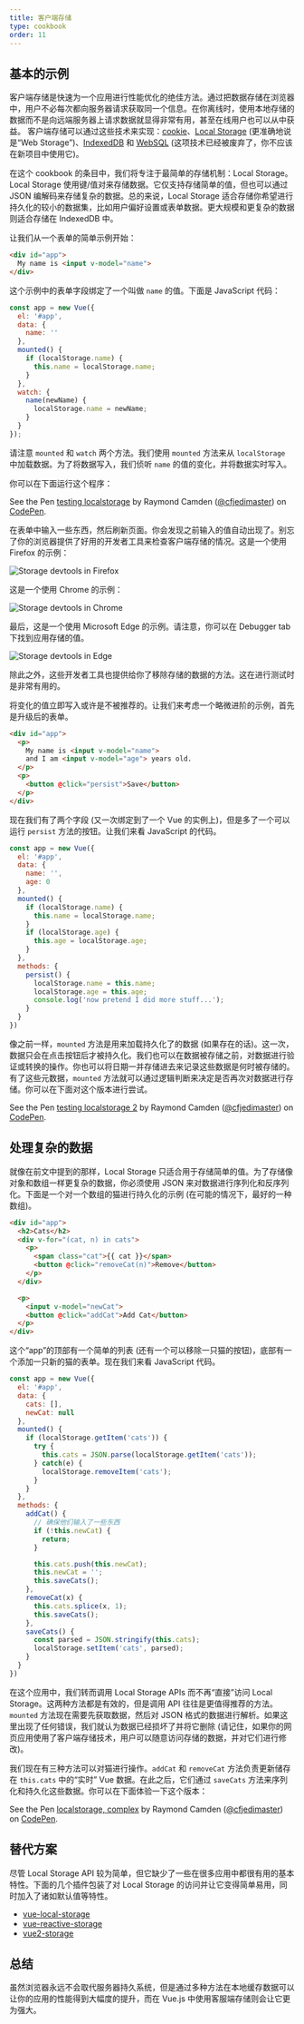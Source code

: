 ```yaml
---
title: 客户端存储
type: cookbook
order: 11
---
```


## 基本的示例

客户端存储是快速为一个应用进行性能优化的绝佳方法。通过把数据存储在浏览器中，用户不必每次都向服务器请求获取同一个信息。在你离线时，使用本地存储的数据而不是向远端服务器上请求数据就显得非常有用，甚至在线用户也可以从中获益。 客户端存储可以通过这些技术来实现：[cookie](https://developer.mozilla.org/en-US/docs/Web/HTTP/Cookies)、[Local Storage](https://developer.mozilla.org/en-US/docs/Web/API/Web_Storage_API) (更准确地说是“Web Storage”)、[IndexedDB](https://developer.mozilla.org/en-US/docs/Web/API/IndexedDB_API) 和 [WebSQL](https://www.w3.org/TR/webdatabase/) (这项技术已经被废弃了，你不应该在新项目中使用它)。

在这个 cookbook 的条目中，我们将专注于最简单的存储机制：Local Storage。Local Storage 使用键/值对来存储数据。它仅支持存储简单的值，但也可以通过 JSON 编解码来存储复杂的数据。总的来说，Local Storage 适合存储你希望进行持久化的较小的数据集，比如用户偏好设置或表单数据。更大规模和更复杂的数据则适合存储在 IndexedDB 中。

让我们从一个表单的简单示例开始：

``` html
<div id="app">
  My name is <input v-model="name">
</div>
```

这个示例中的表单字段绑定了一个叫做 `name` 的值。下面是 JavaScript 代码：

``` js
const app = new Vue({
  el: '#app',
  data: {
    name: ''
  },
  mounted() {
    if (localStorage.name) {
      this.name = localStorage.name;
    }
  },
  watch: {
    name(newName) {
      localStorage.name = newName;
    }
  }
});
```

请注意 `mounted` 和 `watch` 两个方法。我们使用 `mounted` 方法来从 `localStorage` 中加载数据。为了将数据写入，我们侦听 `name` 的值的变化，并将数据实时写入。

你可以在下面运行这个程序：

<p data-height="265" data-theme-id="0" data-slug-hash="KodaKb" data-default-tab="js,result" data-user="cfjedimaster" data-embed-version="2" data-pen-title="testing localstorage" class="codepen">See the Pen <a href="https://codepen.io/cfjedimaster/pen/KodaKb/">testing localstorage</a> by Raymond Camden (<a href="https://codepen.io/cfjedimaster">@cfjedimaster</a>) on <a href="https://codepen.io">CodePen</a>.</p>
<script async src="https://static.codepen.io/assets/embed/ei.js"></script>

在表单中输入一些东西，然后刷新页面。你会发现之前输入的值自动出现了。别忘了你的浏览器提供了好用的开发者工具来检查客户端存储的情况。这是一个使用 Firefox 的示例：

![Storage devtools in Firefox](/images/devtools-storage.png)

这是一个使用 Chrome 的示例：

![Storage devtools in Chrome](/images/devtools-storage-chrome.png)

最后，这是一个使用 Microsoft Edge 的示例。请注意，你可以在 Debugger tab 下找到应用存储的值。

![Storage devtools in Edge](/images/devtools-storage-edge.png)

<p class="tip">除此之外，这些开发者工具也提供给你了移除存储的数据的方法。这在进行测试时是非常有用的。</p>

将变化的值立即写入或许是不被推荐的。让我们来考虑一个略微进阶的示例，首先是升级后的表单。

``` html
<div id="app">
  <p>
    My name is <input v-model="name">
    and I am <input v-model="age"> years old.
  </p>
  <p>
    <button @click="persist">Save</button>
  </p>
</div>
```

现在我们有了两个字段 (又一次绑定到了一个 Vue 的实例上)，但是多了一个可以运行 `persist` 方法的按钮。让我们来看 JavaScript 的代码。

``` js
const app = new Vue({
  el: '#app',
  data: {
    name: '',
    age: 0
  },
  mounted() {
    if (localStorage.name) {
      this.name = localStorage.name;
    }
    if (localStorage.age) {
      this.age = localStorage.age;
    }
  },
  methods: {
    persist() {
      localStorage.name = this.name;
      localStorage.age = this.age;
      console.log('now pretend I did more stuff...');
    }
  }
})
```

像之前一样，`mounted` 方法是用来加载持久化了的数据 (如果存在的话)。这一次，数据只会在点击按钮后才被持久化。我们也可以在数据被存储之前，对数据进行验证或转换的操作。你也可以将日期一并存储进去来记录这些数据是何时被存储的。有了这些元数据，`mounted` 方法就可以通过逻辑判断来决定是否再次对数据进行存储。你可以在下面对这个版本进行尝试。

<p data-height="265" data-theme-id="0" data-slug-hash="rdOjLN" data-default-tab="js,result" data-user="cfjedimaster" data-embed-version="2" data-pen-title="testing localstorage 2" class="codepen">See the Pen <a href="https://codepen.io/cfjedimaster/pen/rdOjLN/">testing localstorage 2</a> by Raymond Camden (<a href="https://codepen.io/cfjedimaster">@cfjedimaster</a>) on <a href="https://codepen.io">CodePen</a>.</p>
<script async src="https://static.codepen.io/assets/embed/ei.js"></script>

## 处理复杂的数据

就像在前文中提到的那样，Local Storage 只适合用于存储简单的值。为了存储像对象和数组一样更复杂的数据，你必须使用 JSON 来对数据进行序列化和反序列化。下面是一个对一个数组的猫进行持久化的示例 (在可能的情况下，最好的一种数组)。

``` html
<div id="app">
  <h2>Cats</h2>
  <div v-for="(cat, n) in cats">
    <p>
      <span class="cat">{{ cat }}</span>
      <button @click="removeCat(n)">Remove</button>
    </p>
  </div>

  <p>
    <input v-model="newCat">
    <button @click="addCat">Add Cat</button>
  </p>
</div>
```

这个“app”的顶部有一个简单的列表 (还有一个可以移除一只猫的按钮)，底部有一个添加一只新的猫的表单。现在我们来看 JavaScript 代码。

``` js
const app = new Vue({
  el: '#app',
  data: {
    cats: [],
    newCat: null
  },
  mounted() {
    if (localStorage.getItem('cats')) {
      try {
        this.cats = JSON.parse(localStorage.getItem('cats'));
      } catch(e) {
        localStorage.removeItem('cats');
      }
    }
  },
  methods: {
    addCat() {
      // 确保他们输入了一些东西
      if (!this.newCat) {
        return;
      }

      this.cats.push(this.newCat);
      this.newCat = '';
      this.saveCats();
    },
    removeCat(x) {
      this.cats.splice(x, 1);
      this.saveCats();
    },
    saveCats() {
      const parsed = JSON.stringify(this.cats);
      localStorage.setItem('cats', parsed);
    }
  }
})
```

在这个应用中，我们转而调用 Local Storage APIs 而不再“直接”访问 Local Storage。这两种方法都是有效的，但是调用 API 往往是更值得推荐的方法。`mounted` 方法现在需要先获取数据，然后对 JSON 格式的数据进行解析。如果这里出现了任何错误，我们就认为数据已经损坏了并将它删除 (请记住，如果你的网页应用使用了客户端存储技术，用户可以随意访问存储的数据，并对它们进行修改)。

我们现在有三种方法可以对猫进行操作。`addCat` 和 `removeCat` 方法负责更新储存在 `this.cats` 中的“实时” Vue 数据。在此之后，它们通过 `saveCats` 方法来序列化和持久化这些数据。你可以在下面体验一下这个版本：

<p data-height="265" data-theme-id="0" data-slug-hash="qoYbyW" data-default-tab="js,result" data-user="cfjedimaster" data-embed-version="2" data-pen-title="localstorage, complex" class="codepen">See the Pen <a href="https://codepen.io/cfjedimaster/pen/qoYbyW/">localstorage, complex</a> by Raymond Camden (<a href="https://codepen.io/cfjedimaster">@cfjedimaster</a>) on <a href="https://codepen.io">CodePen</a>.</p>
<script async src="https://static.codepen.io/assets/embed/ei.js"></script>

## 替代方案

尽管 Local Storage API 较为简单，但它缺少了一些在很多应用中都很有用的基本特性。下面的几个插件包装了对 Local Storage 的访问并让它变得简单易用，同时加入了诸如默认值等特性。

* [vue-local-storage](https://github.com/pinguinjkeke/vue-local-storage)
* [vue-reactive-storage](https://github.com/ropbla9/vue-reactive-storage)
* [vue2-storage](https://github.com/yarkovaleksei/vue2-storage)

## 总结

虽然浏览器永远不会取代服务器持久系统，但是通过多种方法在本地缓存数据可以让你的应用的性能得到大幅度的提升，而在 Vue.js 中使用客服端存储则会让它更为强大。
